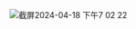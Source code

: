 ![截屏2024-04-18 下午7 02 22](https://github.com/Luna-Jia/season_ios/assets/73403516/3c57c4c2-46a3-4dd7-b770-c101b0e15868)
